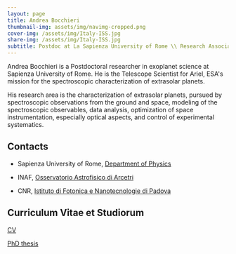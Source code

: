 ```yaml
---
layout: page
title: Andrea Bocchieri
thumbnail-img: assets/img/navimg-cropped.png
cover-img: /assets/img/Italy-ISS.jpg
share-img: /assets/img/Italy-ISS.jpg
subtitle: Postdoc at La Sapienza University of Rome \\ Research Associate at INAF-OAA \\ Research Associate at CNR-IFN Padova \\ Ariel Telescope Scientist
---
```


Andrea Bocchieri is a Postdoctoral researcher in exoplanet science at Sapienza University of Rome. He is the Telescope Scientist for Ariel, ESA's mission for the spectroscopic characterization of extrasolar planets.

His research area is the characterization of extrasolar planets, pursued by spectroscopic observations from the ground and space, modeling of the spectroscopic observables, data analysis, optimization of space instrumentation, especially optical aspects, and control of experimental systematics. 

<!-- Andrea Bocchieri è un ricercatore in scienza degli esopianeti presso Sapienza Università di Roma. La sua area di ricerca è la caratterizzazione degli esopianeti, perseguita attraverso osservazioni spettroscopiche da terra e dallo spazio, la modellizzazione delle osservabili spettroscopiche, l'analisi dei dati, l'ottimizzazione della strumentazione spaziale – con particolare riguardo agli aspetti ottici – e il controllo delle sistematiche sperimentali. Andrea ricopre il ruolo di Telescope Scientist per Ariel, la missione dell'ESA dedicata alla prima survey spettroscopica delle atmosfere di centinaia di esopianeti. -->

## Contacts

- Sapienza University of Rome, [Department of Physics](https://www.phys.uniroma1.it/fisica/)

- INAF, [Osservatorio Astrofisico di Arcetri](https://www.arcetri.inaf.it/)

- CNR, [Istituto di Fotonica e Nanotecnologie di Padova](https://www.ifn.cnr.it/)

## Curriculum Vitae et Studiorum

[CV](assets/pdf/cv_andrea_bocchieri.pdf)

[PhD thesis](https://iris.uniroma1.it/handle/11573/1697356?mode=simple)